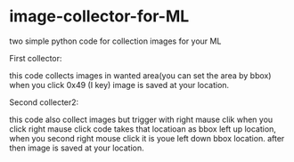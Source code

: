 # image-collector-for-ML
two simple python code for collection images for your ML



First collector:

this code collects images in wanted area(you can set the area by bbox)
when you click 0x49	(I key) image is saved at your location.


Second collecter2:

this code also collect images but trigger with right mause clik
when you click right mause click code takes that locatioan as bbox left up location, when you second right mouse click it is youe left down bbox location.
after then image is saved at your location.
